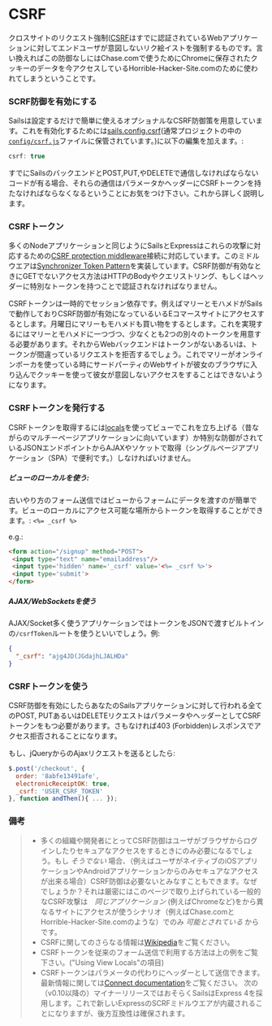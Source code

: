 # CSRF

クロスサイトのリクエスト強制([CSRF](https://www.owasp.org/index.php/Cross-Site_Request_Forgery_(CSRF))はすでに認証されているWebアプリケーションに対してエンドユーザが意図しないリク絵イストを強制するものです。言い換えればこの防御なしにはChase.comで使うためにChromeに保存されたクッキーのデータを今アクセスしているHorrible-Hacker-Site.comのために使われてしまうということです。 

### SCRF防御を有効にする

Sailsは設定するだけで簡単に使えるオプショナルなCSRF防御策を用意しています。これを有効化するためには[sails.config.csrf](/#/documentation/reference/Configuration/CSRF.html)(通常プロジェクトの中の[`config/csrf.js`](http://beta.sailsjs.org/#/documentation/anatomy/myApp/config/csrf.js.html)ファイルに保管されています。)に以下の編集を加えます。:

```js
csrf: true
```

すでにSailsのバックエンドとPOST,PUT,やDELETEで通信しなければならないコードが有る場合、それらの通信はパラメータかヘッダーにCSRFトークンを持たなければならなくなるということにお気をつけ下さい。これから詳しく説明します。



### CSRFトークン

多くのNodeアプリケーションと同じようにSailsとExpressはこれらの攻撃に対応するための[CSRF protection middleware](http://www.senchalabs.org/connect/csrf.html)接続に対応しています。このミドルウエアは[Synchronizer Token Pattern](https://www.owasp.org/index.php/Cross-Site_Request_Forgery_(CSRF)_Prevention_Cheat_Sheet#General_Recommendation:_Synchronizer_Token_Pattern)を実装しています。CSRF防御が有効なときにGETでないアクセス方法はHTTPのBodyやクエリストリング、もしくはヘッダーに特別なトークンを持つことで認証されなければなりません。

CSRFトークンは一時的でセッション依存です。例えばマリーとモハメドがSailsで動作しておりCSRF防御が有効になっているいるEコマースサイトにアクセスするとします。月曜日にマリーもモハメドも買い物をするとします。これを実現するにはマリーとモハメドに一つづつ、少なくとも2つの別々のトークンを用意する必要があります。それからWebバックエンドはトークンがないあるいは、トークンが間違っているリクエストを拒否するでしょう。これでマリーがオンラインポーカを使っている時にサードパーティのWebサイトが彼女のブラウザに入り込んでクッキーを使って彼女が意図しないアクセスをすることはできないようになります。

### CSRFトークンを発行する

CSRFトークンを取得するには[locals](http://beta.sailsjs.org/#/documentation/concepts/Views/Locals.html)を使ってビューでこれを立ち上げる（昔ながらのマルチーページアプリケーションに向いています）か特別な防御がされているJSONエンドポイントからAJAXやソケットで取得（シングルページアプリケーション（SPA）で便利です。）しなければいけません。


##### ビューのローカルを使う:

古いやり方のフォーム送信ではビューからフォームにデータを渡すのが簡単です。ビューのローカルにアクセス可能な場所からトークンを取得することができます。: `<%= _csrf %>`

e.g.:
```html
<form action="/signup" method="POST">
 <input type="text" name="emailaddress"/>
 <input type='hidden' name='_csrf' value='<%= _csrf %>'>
 <input type='submit'>
</form>
```

##### AJAX/WebSocketsを使う

AJAX/Socket多く使うアプリケーションではトークンをJSONで渡すビルトインの`/csrfToken`ルートを使うといいでしょう。例:

```json
{
  "_csrf": "ajg4JD(JGdajhLJALHDa"
}
```




### CSRFトークンを使う

CSRF防御を有効にしたらあなたのSailsアプリケーションに対して行われる全てのPOST, PUTあるいはDELETEリクエストはパラメータやヘッダーとしてCSRFトークンをもつ必要があります。さもなければ403 (Forbidden)レスポンスでアクセス拒否されることになります。

もし、jQueryからのAjaxリクエストを送るとしたら:
```js
$.post('/checkout', {
  order: '8abfe13491afe',
  electronicReceiptOK: true,
  _csrf: 'USER_CSRF_TOKEN'
}, function andThen(){ ... });
```



### 備考

> + 多くの組織や開発者にとってCSRF防御はユーザがブラウザからログインしたりセキュアなアクセスをするときにのみ必要になるでしょう。もし _そうでない_ 場合、（例えばユーザがネイティブのiOSアプリケーションやAndroidアプリケーションからのみセキュアなアクセスが出来る場合）CSRF防御は必要ないとみなすこともできます。なぜでしょうか？それは厳密にはこのページで取り上げられている一般的なCSRF攻撃は　_同じアプリケーション_  (例えばChromeなど)をから異なるサイトにアクセスが使うシナリオ（例えばChase.comとHorrible-Hacker-Site.comのような）でのみ _可能とされている_ からです。
> + CSRFに関してのさらなる情報は[Wikipedia](http://en.wikipedia.org/wiki/Cross-site_request_forgery)をご覧ください。
> + CSRFトークンを従来のフォーム送信で利用する方法は上の例をご覧下さい。("Using View Locals"の項目)
> + CSRFトークンはパラメータの代わりにヘッダーとして送信できます。最新情報に関しては[Connect documentation](http://www.senchalabs.org/connect/csrf.html)をご覧ください。 次の（v0.10以降の）マイナーリリースではおそらくSailsはExpress 4を採用します。これで新しいExpressのSCRFミドルウエアが内蔵されることになりますが、後方互換性は確保されます。

<docmeta name="uniqueID" value="CSRF300312">
<docmeta name="displayName" value="CSRF">

